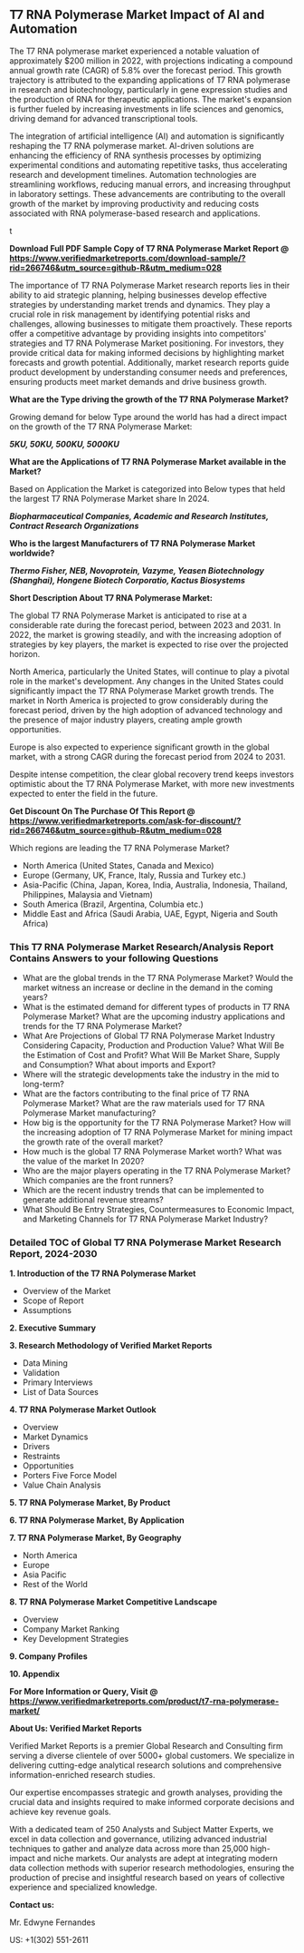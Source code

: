 <h2>T7 RNA Polymerase Market Impact of AI and Automation</h2><p>The T7 RNA polymerase market experienced a notable valuation of approximately $200 million in 2022, with projections indicating a compound annual growth rate (CAGR) of 5.8% over the forecast period. This growth trajectory is attributed to the expanding applications of T7 RNA polymerase in research and biotechnology, particularly in gene expression studies and the production of RNA for therapeutic applications. The market's expansion is further fueled by increasing investments in life sciences and genomics, driving demand for advanced transcriptional tools.</p><p>The integration of artificial intelligence (AI) and automation is significantly reshaping the T7 RNA polymerase market. AI-driven solutions are enhancing the efficiency of RNA synthesis processes by optimizing experimental conditions and automating repetitive tasks, thus accelerating research and development timelines. Automation technologies are streamlining workflows, reducing manual errors, and increasing throughput in laboratory settings. These advancements are contributing to the overall growth of the market by improving productivity and reducing costs associated with RNA polymerase-based research and applications.</p>t</p><p id="" class=""><strong>Download Full PDF Sample Copy of T7 RNA Polymerase Market Report @ <a href="https://www.verifiedmarketreports.com/download-sample/?rid=266746&utm_source=github-R&utm_medium=028" target="_blank">https://www.verifiedmarketreports.com/download-sample/?rid=266746&utm_source=github-R&utm_medium=028</a></strong></p><p>The importance of&nbsp;T7 RNA Polymerase Market research reports lies in their ability to aid strategic planning, helping businesses develop effective strategies by understanding market trends and dynamics. They play a crucial role in risk management by identifying potential risks and challenges, allowing businesses to mitigate them proactively. These reports offer a competitive advantage by providing insights into competitors' strategies and T7 RNA Polymerase Market positioning. For investors, they provide critical data for making informed decisions by highlighting market forecasts and growth potential. Additionally, market research reports guide product development by understanding consumer needs and preferences, ensuring products meet market demands and drive business growth.</p><p><strong>What are the&nbsp;Type driving the growth of the T7 RNA Polymerase Market?</strong></p><p id="" class="">Growing demand for below Type around the world has had a direct impact on the growth of the T7 RNA Polymerase Market:</p><em><strong>5KU, 50KU, 500KU, 5000KU</strong></em></p><strong>What are the&nbsp;Applications&nbsp;of T7 RNA Polymerase Market available in the Market?</strong></p><p id="" class="">Based on Application the Market is categorized into Below types that held the largest T7 RNA Polymerase Market share In 2024.</p><em><strong>Biopharmaceutical Companies, Academic and Research Institutes, Contract Research Organizations</strong></em></p><strong>Who is the largest Manufacturers of T7 RNA Polymerase Market worldwide?</strong></p><p><em><strong>Thermo Fisher, NEB, Novoprotein, Vazyme, Yeasen Biotechnology (Shanghai), Hongene Biotech Corporatio, Kactus Biosystems</strong></em></p><p id="" class=""><strong>Short Description About T7 RNA Polymerase Market:</strong></p><p>The global T7 RNA Polymerase Market is anticipated to rise at a considerable rate during the forecast period, between 2023 and 2031. In 2022, the market is growing steadily, and with the increasing adoption of strategies by key players, the market is expected to rise over the projected horizon.</p><p>North America, particularly the United States, will continue to play a pivotal role in the market's development. Any changes in the United States could significantly impact the T7 RNA Polymerase Market growth trends. The market in North America is projected to grow considerably during the forecast period, driven by the high adoption of advanced technology and the presence of major industry players, creating ample growth opportunities.</p><p>Europe is also expected to experience significant growth in the global market, with a strong CAGR during the forecast period from 2024 to 2031.</p><p>Despite intense competition, the clear global recovery trend keeps investors optimistic about the T7 RNA Polymerase Market, with more new investments expected to enter the field in the future.</p><p id="" class=""><strong>Get Discount On The Purchase Of This Report @ <a href="https://www.verifiedmarketreports.com/ask-for-discount/?rid=266746&utm_source=github-R&utm_medium=028" target="_blank">https://www.verifiedmarketreports.com/ask-for-discount/?rid=266746&utm_source=github-R&utm_medium=028</a></strong></p>Which regions are leading the T7 RNA Polymerase Market?</p><ul><li>North America (United States, Canada and Mexico)</li><li>Europe (Germany, UK, France, Italy, Russia and Turkey etc.)</li><li>Asia-Pacific (China, Japan, Korea, India, Australia, Indonesia, Thailand, Philippines, Malaysia and Vietnam)</li><li>South America (Brazil, Argentina, Columbia etc.)</li><li>Middle East and Africa (Saudi Arabia, UAE, Egypt, Nigeria and South Africa)</li></ul><h3 id="" class="">This T7 RNA Polymerase Market Research/Analysis Report Contains Answers to your following Questions</h3><ul><li>What are the global trends in the T7 RNA Polymerase Market? Would the market witness an increase or decline in the demand in the coming years?</li><li>What is the estimated demand for different types of products in T7 RNA Polymerase Market? What are the upcoming industry applications and trends for the T7 RNA Polymerase Market?</li><li>What Are Projections of Global T7 RNA Polymerase Market Industry Considering Capacity, Production and Production Value? What Will Be the Estimation of Cost and Profit? What Will Be Market Share, Supply and Consumption? What about imports and Export?</li><li>Where will the strategic developments take the industry in the mid to long-term?</li><li>What are the factors contributing to the final price of T7 RNA Polymerase Market? What are the raw materials used for T7 RNA Polymerase Market manufacturing?</li><li>How big is the opportunity for the T7 RNA Polymerase Market? How will the increasing adoption of T7 RNA Polymerase Market for mining impact the growth rate of the overall market?</li><li>How much is the global T7 RNA Polymerase Market worth? What was the value of the market In 2020?</li><li>Who are the major players operating in the T7 RNA Polymerase Market? Which companies are the front runners?</li><li>Which are the recent industry trends that can be implemented to generate additional revenue streams?</li><li>What Should Be Entry Strategies, Countermeasures to Economic Impact, and Marketing Channels for T7 RNA Polymerase Market Industry?</li></ul><h3 id="" class="">Detailed TOC of Global T7 RNA Polymerase Market Research Report, 2024-2030</h3><p id="" class=""><strong>1. Introduction of the T7 RNA Polymerase Market</strong></p><ul><li>Overview of the Market</li><li>Scope of Report</li><li>Assumptions</li></ul><p id="" class=""><strong>2. Executive Summary</strong></p><p id="" class=""><strong>3. Research Methodology of Verified Market Reports</strong></p><ul><li>Data Mining</li><li>Validation</li><li>Primary Interviews</li><li>List of Data Sources</li></ul><p id="" class=""><strong>4. T7 RNA Polymerase Market Outlook</strong></p><ul><li>Overview</li><li>Market Dynamics</li><li>Drivers</li><li>Restraints</li><li>Opportunities</li><li>Porters Five Force Model</li><li>Value Chain Analysis</li></ul><p id="" class=""><strong>5. T7 RNA Polymerase Market, By Product</strong></p><p id="" class=""><strong>6. T7 RNA Polymerase Market, By Application</strong></p><p id="" class=""><strong>7. T7 RNA Polymerase Market, By Geography</strong></p><ul><li>North America</li><li>Europe</li><li>Asia Pacific</li><li>Rest of the World</li></ul><p id="" class=""><strong>8. T7 RNA Polymerase Market Competitive Landscape</strong></p><ul><li>Overview</li><li>Company Market Ranking</li><li>Key Development Strategies</li></ul><p id="" class=""><strong>9. Company Profiles</strong></p><p id="" class=""><strong>10. Appendix</strong></p><p id="" class=""><strong>For More Information or Query, Visit @ <a href="https://www.verifiedmarketreports.com/product/t7-rna-polymerase-market/" target="_blank">https://www.verifiedmarketreports.com/product/t7-rna-polymerase-market/</a></strong></p><p id="" class=""><strong>About Us: Verified Market Reports</strong></p><p id="" class="">Verified Market Reports is a premier Global Research and Consulting firm serving a diverse clientele of over 5000+ global customers. We specialize in delivering cutting-edge analytical research solutions and comprehensive information-enriched research studies.</p><p id="" class="">Our expertise encompasses strategic and growth analyses, providing the crucial data and insights required to make informed corporate decisions and achieve key revenue goals.</p><p id="" class="">With a dedicated team of 250 Analysts and Subject Matter Experts, we excel in data collection and governance, utilizing advanced industrial techniques to gather and analyze data across more than 25,000 high-impact and niche markets. Our analysts are adept at integrating modern data collection methods with superior research methodologies, ensuring the production of precise and insightful research based on years of collective experience and specialized knowledge.</p><p id="" class=""><strong>Contact us:</strong></p><p id="" class="">Mr. Edwyne Fernandes</p><p id="" class="">US: +1(302) 551-2611</p>
